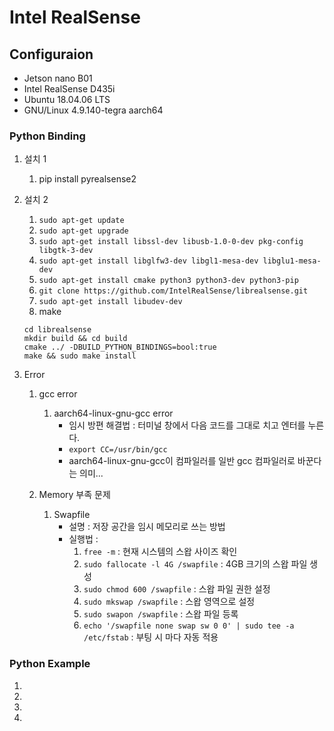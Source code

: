 # Intel RealSense

## Configuraion 
- Jetson nano B01
- Intel RealSense D435i
- Ubuntu 18.04.06 LTS
- GNU/Linux 4.9.140-tegra aarch64

### Python Binding

1. 설치 1
    1. pip install pyrealsense2
2. 설치 2
    1. `sudo apt-get update`
    2. `sudo apt-get upgrade`
    3. `sudo apt-get install libssl-dev libusb-1.0-0-dev pkg-config libgtk-3-dev`
    4. `sudo apt-get install libglfw3-dev libgl1-mesa-dev libglu1-mesa-dev`
    5. `sudo apt-get install cmake python3 python3-dev python3-pip`
    6. `git clone https://github.com/IntelRealSense/librealsense.git`
    7. `sudo apt-get install libudev-dev`
    8. make
    ```
    cd librealsense  
    mkdir build && cd build  
    cmake ../ -DBUILD_PYTHON_BINDINGS=bool:true  
    make && sudo make install  
    ```
    
3. Error
    1. gcc error
        1. aarch64-linux-gnu-gcc error
           - 임시 방편 해결법 : 터미널 창에서 다음 코드를 그대로 치고 엔터를 누른다.
           - `export CC=/usr/bin/gcc`
           - aarch64-linux-gnu-gcc이 컴파일러를 일반 gcc 컴파일러로 바꾼다는 의미...
             

    2. Memory 부족 문제
        1. Swapfile
            - 설명 : 저장 공간을 임시 메모리로 쓰는 방법
            - 실행법 :
               1. `free -m` : 현재 시스템의 스왑 사이즈 확인
               2. `sudo fallocate -l 4G /swapfile` : 4GB 크기의 스왑 파일 생성
               3. `sudo chmod 600 /swapfile` : 스왑 파일 권한 설정
               4. `sudo mkswap /swapfile` : 스왑 영역으로 설정
               5. `sudo swapon /swapfile` : 스왑 파일 등록
               6. `echo '/swapfile none swap sw 0 0' | sudo tee -a /etc/fstab` : 부팅 시 마다 자동 적용

 

### Python Example
1. 
2. 
3. 
4. 
